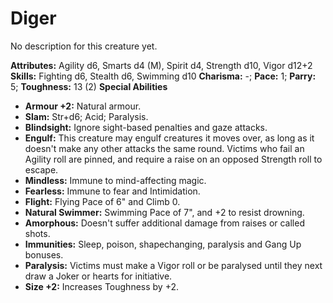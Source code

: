 # Diger

No description for this creature yet.

**Attributes:** Agility d6, Smarts d4 (M), Spirit d4, Strength d10,
Vigor d12+2
**Skills:** Fighting d6, Stealth d6, Swimming d10
**Charisma:** -; **Pace:** 1; **Parry:** 5; **Toughness:** 13 (2)
**Special Abilities**

- **Armour +2:** Natural armour.
- **Slam:** Str+d6; Acid; Paralysis.
- **Blindsight:** Ignore sight-based penalties and gaze attacks.
- **Engulf:** This creature may engulf creatures it moves over, as long
as it doesn't make any other attacks the same round. Victims who fail
an Agility roll are pinned, and require a raise on an opposed Strength
roll to escape.
- **Mindless:** Immune to mind-affecting magic.
- **Fearless:** Immune to fear and Intimidation.
- **Flight:** Flying Pace of 6" and Climb 0.
- **Natural Swimmer:** Swimming Pace of 7", and +2 to resist drowning.
- **Amorphous:** Doesn't suffer additional damage from raises or called
shots.
- **Immunities:** Sleep, poison, shapechanging, paralysis and Gang Up
bonuses.
- **Paralysis:** Victims must make a Vigor roll or be paralysed until
they next draw a Joker or hearts for initiative.
- **Size +2:** Increases Toughness by +2.
